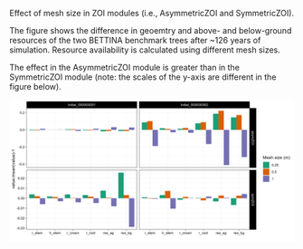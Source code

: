 Effect of mesh size in ZOI modules (i.e., AsymmetricZOI and SymmetricZOI).

The figure shows the difference in geoemtry and above- and below-ground resources of the two BETTINA benchmark trees after ~126 years of simulation.
Resource availability is calculated using different mesh sizes.

The effect in the AsymmetricZOI module is greater than in the SymmetricZOI module (note: the scales of the y-axis are different in the figure below).


![](geomtry_resources.jpg)